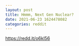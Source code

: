 ```yaml
--- 
layout: post 
title: Hmmm, Next Gen Nuclear? 
date: 2021-06-23 1624478082 
categories: reddit 
--- 
```

https://redd.it/o6kl56